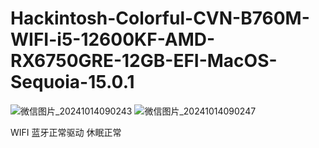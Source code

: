# Hackintosh-Colorful-CVN-B760M-WIFI-i5-12600KF-AMD-RX6750GRE-12GB-EFI-MacOS-Sequoia-15.0.1
![微信图片_20241014090243](https://github.com/user-attachments/assets/2c33f168-a592-4938-95bd-f47cf2271c6b)
![微信图片_20241014090247](https://github.com/user-attachments/assets/71755e84-7684-4266-8674-3b16c0400be3)

WIFI 蓝牙正常驱动 休眠正常 
